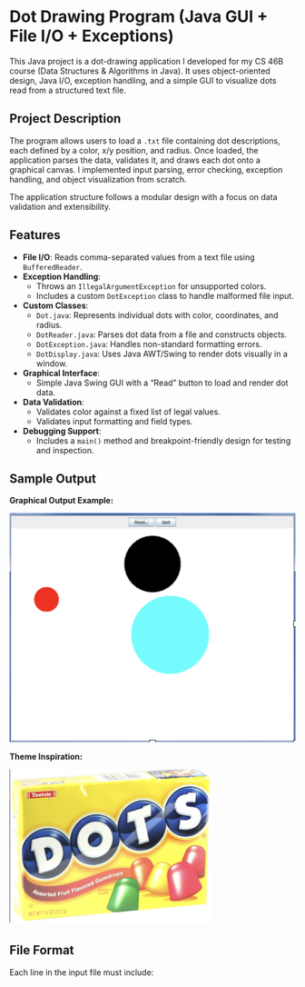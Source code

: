 # Dot Drawing Program (Java GUI + File I/O + Exceptions)

This Java project is a dot-drawing application I developed for my CS 46B course (Data Structures & Algorithms in Java). It uses object-oriented design, Java I/O, exception handling, and a simple GUI to visualize dots read from a structured text file.

## Project Description

The program allows users to load a `.txt` file containing dot descriptions, each defined by a color, x/y position, and radius. Once loaded, the application parses the data, validates it, and draws each dot onto a graphical canvas. I implemented input parsing, error checking, exception handling, and object visualization from scratch.

The application structure follows a modular design with a focus on data validation and extensibility.

## Features

- **File I/O**: Reads comma-separated values from a text file using `BufferedReader`.
- **Exception Handling**:
  - Throws an `IllegalArgumentException` for unsupported colors.
  - Includes a custom `DotException` class to handle malformed file input.
- **Custom Classes**:
  - `Dot.java`: Represents individual dots with color, coordinates, and radius.
  - `DotReader.java`: Parses dot data from a file and constructs objects.
  - `DotException.java`: Handles non-standard formatting errors.
  - `DotDisplay.java`: Uses Java AWT/Swing to render dots visually in a window.
- **Graphical Interface**:
  - Simple Java Swing GUI with a “Read” button to load and render dot data.
- **Data Validation**:
  - Validates color against a fixed list of legal values.
  - Validates input formatting and field types.
- **Debugging Support**:
  - Includes a `main()` method and breakpoint-friendly design for testing and inspection.

## Sample Output

**Graphical Output Example:**

![Dot Display](dots-display.png)

**Theme Inspiration:**

![Dots Candy](dots-candy.png)

## File Format

Each line in the input file must include:

